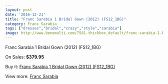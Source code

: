```yaml
---
layout: post
date: '2016-12-21'
title: "Franc Sarabia 1 Bridal Gown (2012) (FS12_1BG)"
category: Franc Sarabia
tags: ["dresses","bridal","crazy","style","sarabia"]
image: http://www.benemulti.com/7581-thickbox_default/franc-sarabia-1-bridal-gown-2012-fs121bg.jpg
---
```

Franc Sarabia 1 Bridal Gown (2012) (FS12_1BG)

On Sales: **$379.95**
<a href="https://www.benemulti.com/en/franc-sarabia/2892-franc-sarabia-1-bridal-gown-2012-fs121bg.html"><amp-img layout="responsive" width="600" height="600" src="//www.benemulti.com/7581-thickbox_default/franc-sarabia-1-bridal-gown-2012-fs121bg.jpg" alt="Franc Sarabia 1 Bridal Gown (2012) (FS12_1BG) 0" /></a>
<a href="https://www.benemulti.com/en/franc-sarabia/2892-franc-sarabia-1-bridal-gown-2012-fs121bg.html"><amp-img layout="responsive" width="600" height="600" src="//www.benemulti.com/7582-thickbox_default/franc-sarabia-1-bridal-gown-2012-fs121bg.jpg" alt="Franc Sarabia 1 Bridal Gown (2012) (FS12_1BG) 1" /></a>

Buy it: [Franc Sarabia 1 Bridal Gown (2012) (FS12_1BG)](https://www.benemulti.com/en/franc-sarabia/2892-franc-sarabia-1-bridal-gown-2012-fs121bg.html "Franc Sarabia 1 Bridal Gown (2012) (FS12_1BG)")

View more: [Franc Sarabia](https://www.benemulti.com/en/29-franc-sarabia "Franc Sarabia")